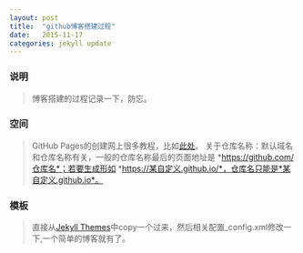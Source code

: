 ```yaml
---
layout: post
title:  "github博客搭建过程"
date:   2015-11-17
categories: jekyll update
---
```



### 说明
> 博客搭建的过程记录一下，防忘。

### 空间
> GitHub Pages的创建网上很多教程，比如[此处](http://www.linuxidc.com/Linux/2015-02/114121.htm)。
> 关于仓库名称：默认域名和仓库名称有关，一般的仓库名称最后的页面地址是 *https://github.com/仓库名*；若要生成形如 *https://某自定义.github.io/*，仓库名只能是*某自定义.github.io*。

### 模板
> 直接从[Jekyll Themes](http://jekyllthemes.org/)中copy一个过来，然后相关配置_config.xml修改一下,一个简单的博客就有了。
